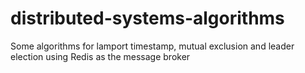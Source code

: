 # distributed-systems-algorithms
Some algorithms for lamport timestamp, mutual exclusion and leader election using Redis as the message broker
